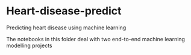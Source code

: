 # Heart-disease-predict
Predicting heart disease using machine learning

The notebooks in this folder deal with two end-to-end machine learning modelling projects
